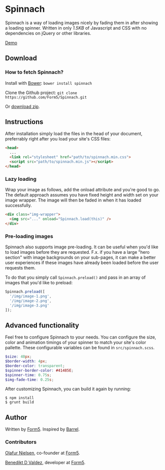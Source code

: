 Spinnach
========

Spinnach is a way of loading images nicely by fading them in after showing
a loading spinner. Written in only *1.5KB* of Javascript and CSS with no
dependencies on jQuery or other libraries.

[Demo](http://form5.github.io/Spinnach/)

## Download

### How to fetch Spinnach?

Install with [Bower](http://bower.io): `bower install spinnach`

Clone the Github project: `git clone https://github.com/Form5/Spinnach.git`

Or [download zip](https://github.com/Form5/Spinnach/archive/master.zip).

## Instructions

After installation simply load the files in the head of your document,
preferrably right after you load your site's CSS files:

```html
<head>
  ...
  <link rel="stylesheet" href="path/to/spinnach.min.css">
  <script src="path/to/spinnach.min.js"></script>
</head>
```

### Lazy loading

Wrap your image as follows, add the onload attribute and you're good to go.
The default approach assumes you have fixed height and width set on your
image wrapper. The image will then be faded in when it has loaded successfully.

```html
<div class="img-wrapper">
  <img src="..." onload="Spinnach.load(this)" />
</div>
```

### Pre-loading images

Spinnach also supports image pre-loading. It can be useful when you'd like to
load images before they are requested. F.x. if you have a large "hero section"
with image backgrounds on your sub-pages, it can make a better user experiences
if these images have already been loaded before the user requests them.

To do that you simply call `Spinnach.preload()` and pass in an array of images
that you'd like to preload:
```js
Spinnach.preload([
  '/img/image-1.png',
  '/img/image-2.png',
  '/img/image-3.png'
]);
```


## Advanced functionality

Feel free to configure Spinnach to your needs. You can configure the size,
color and animation timings of your spinner to match your site's color pallette.
These configurable variables can be found in `src/spinnach.scss`.

```scss
$size: 40px;
$border-width: 4px;
$border-color: transparent;
$spinner-border-color: #41485E;
$spinner-time: 0.75s;
$img-fade-time: 0.25s;
```

After customizing Spinnach, you can build it again by running:

```shell
$ npm install
$ grunt build
```


## Author

Written by [Form5](http://www.form5.is). Inspired by
[Barrel](http://www.barrelny.com/blog/taking-control-of-imageloading/).

### Contributors

[Olafur Nielsen](http://twitter.com/olafurnielsen), co-founder at
[Form5](http://www.form5.is).

[Benedikt D Valdez](http://github.com/benediktvaldez), developer at
[Form5](http://www.form5.is).
